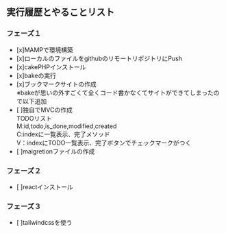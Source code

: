 ## 実行履歴とやることリスト

### フェーズ１

- [x]MAMPで環境構築
- [x]ローカルのファイルをgithubのリモートリポジトリにPush
- [x]cakePHPインストール
- [x]bakeの実行
- [x]ブックマークサイトの作成  
※bakeが思いの外すごくて全くコード書かなくてサイトができてしまったので以下追加
- [ ]独自でMVCの作成  
TODOリスト  
M:id,todo,is_done,modified,created  
C:indexに一覧表示、完了メソッド  
V：indexにTODO一覧表示、完了ボタンでチェックマークがつく  
- [ ]maigretionファイルの作成

### フェーズ２
- [ ]reactインストール

### フェーズ３
- [ ]tailwindcssを使う
